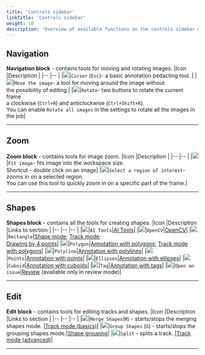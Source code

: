 ```yaml
---
title: 'Controls sidebar'
linkTitle: 'Controls sidebar'
weight: 10
description: 'Overview of available functions on the controls sidebar of the annotation tool.'
---
```


## Navigation

**Navigation block** - contains tools for moving and rotating images.
|Icon |Description |
|-- |-- |
|![](/images/image148.jpg)|`Cursor` (`Esc`)- a basic annotation pedacting tool. |
|![](/images/image149.jpg)|`Move the image`- a tool for moving around the image without<br/> the possibility of editing.|
|![](/images/image102.jpg)|`Rotate`- two buttons to rotate the current frame<br/> a clockwise (`Ctrl+R`) and anticlockwise (`Ctrl+Shift+R`).<br/> You can enable `Rotate all images` in the settings to rotate all the images in the job|

---

## Zoom

**Zoom block** - contains tools for image zoom.
|Icon |Description |
|-- |-- |
|![](/images/image151.jpg)|`Fit image`- fits image into the workspace size.<br/> Shortcut - double click on an image|
|![](/images/image166.jpg)|`Select a region of interest`- zooms in on a selected region.<br/> You can use this tool to quickly zoom in on a specific part of the frame.|

---

## Shapes

**Shapes block** - contains all the tools for creating shapes.
|Icon |Description |Links to section |
|-- |-- |-- |
|![](/images/image189.jpg)|`AI Tools`|[AI Tools](/docs/manual/advanced/ai-tools/)|
|![](/images/image201.jpg)|`OpenCV`|[OpenCV](/docs/manual/advanced/opencv-tools/)|
|![](/images/image167.jpg)|`Rectangle`|[Shape mode](/docs/manual/basics/shape-mode-basics/); [Track mode](/docs/manual/basics/track-mode-basics/);<br/> [Drawing by 4 points](/docs/manual/advanced/annotation-with-rectangles/)|
|![](/images/image168.jpg)|`Polygon`|[Annotation with polygons](/docs/manual/advanced/annotation-with-polygons/); [Track mode with polygons](/docs/manual/advanced/annotation-with-polygons/track-mode-with-polygons/)|
|![](/images/image169.jpg)|`Polyline`|[Annotation with polylines](/docs/manual/advanced/annotation-with-polylines/)|
|![](/images/image170.jpg)|`Points`|[Annotation with points](/docs/manual/advanced/annotation-with-points/)|
|![](/images/image241.jpg)|`Ellipses`|[Annotation with ellipses](/docs/manual/advanced/annotation-with-ellipses/)|
|![](/images/image176.jpg)|`Cuboid`|[Annotation with cuboids](/docs/manual/advanced/annotation-with-cuboids/)|
|![](/images/image171.jpg)|`Tag`|[Annotation with tags](/docs/manual/advanced/annotation-with-tags/)|
|![](/images/image195.jpg)|`Open an issue`|[Review](/docs/manual/advanced/review/) (available only in review mode)|

---

## Edit

**Edit block** - contains tools for editing tracks and shapes.
|Icon |Description |Links to section |
|-- |-- |-- |
|![](/images/image172.jpg)|`Merge Shapes`(`M`) - starts/stops the merging shapes mode. |[Track mode (basics)](/docs/manual/basics/track-mode-basics/)|
|![](/images/image173.jpg)|`Group Shapes` (`G`) - starts/stops the grouping shapes mode.|[Shape grouping](/docs/manual/advanced/shape-grouping/)|
|![](/images/image174.jpg)|`Split` - splits a track. |[Track mode (advanced)](/docs/manual/advanced/track-mode-advanced/)|

---

